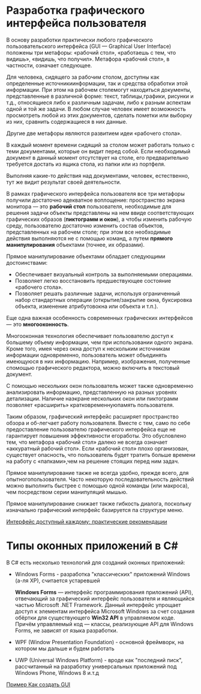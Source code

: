 # Разработка графического интерфейса пользователя

В   основу   разработки   практически   любого   графического   пользовательского   интерфейса (GUI — Graphical User Interface) положены три метафоры: «рабочий стол», «работаешь с тем, что видишь», «видишь, что получил». Метафора «рабочий стол», в частности, означает следующее.

Для человека, сидящего за рабочим столом, доступны как определенные источникиинформации, так и средства обработки этой информации. При этом на рабочем столемогут находиться документы, представленные в различной форме: текст, таблицы,графики, рисунки и  т.д., относящиеся либо к различным  задачам, либо к разным аспектам   одной   и   той   же   задачи.   В   любом   случае   человек   имеет   возможность просмотреть   любой   из   этих   документов,   сделать   пометки   или   выборку   из   них, сравнить содержащиеся в них данные. 

Другие две метафоры являются развитием идеи «рабочего стола». 

В   каждый   момент   времени   сидящий   за   столом   может   работать   только   с   теми документами, которые он видит перед собой. Если необходимый документ в данный момент отсутствует на столе, его предварительно требуется достать из ящика стола, из папки или из портфеля. 

Выполняя какие-то действия над документами, человек, естественно, тут же видит результат своей деятельности. 

В   рамках   графического   интерфейса   пользователя   все   три   метафоры   получили достаточно адекватное воплощение: пространство экрана монитора — это  **рабочий стол** пользователя, необходимые для решения задачи объекты представлены на нем ввиде соответствующих графических образов (**пиктограмм и окон**), а чтобы изменить рабочую среду, пользователю достаточно изменить состав объектов, представленных на рабочем столе; при этом все необходимые действия выполняются не с помощью команд, а путем **прямого манипулирования** объектами (точнее, их образами). 

Прямое манипулирование объектами обладает следующими достоинствами:
- Обеспечивает визуальный контроль за выполняемыми операциями.
- Позволяет легко восстановить предшествующее состояние «рабочего стола».
- Позволяет решать различные задачи, используя ограниченный набор стандартных операции (открытие/закрытие окна, буксировка объекта, изменение атрибутовокна или объекта и т.п.).

Еще   одна   важная   особенность   современных   графических   интерфейсов   —  это **многооконность**.

Многооконная технология обеспечивает пользователю доступ к большему объему информации, чем при использовании одного экрана. Кроме того, имея через окна доступ к  нескольким   источникам  информации  одновременно,   пользователь может объединять имеющуюся в них информацию. Например, изображения, полученные спомощью графического редактора, можно включить в текстовый документ.

С помощью нескольких окон пользователь может также одновременно анализировать информацию, представленную на разных уровнях детализации. Наличие наэкране нескольких окон или пиктограмм позволяет «расширить» кратковременнуюпамять пользователя. 

Таким   образом,   графический   интерфейс   расширяет   пространство   обзора   и   об-легчает работу пользователя. Вместе с тем, само по себе предоставление пользователю графического интерфейса еще не гарантирует повышения эффективности егоработы. Это обусловлено тем, что метафора «рабочий стол» далеко не всегда означает «аккуратный рабочий  стол». Если   «рабочий стол»  плохо организован, существует опасность, что пользователь будет тратить больше времени на работу с «папками»,чем на решение стоящих перед ним задач.

Прямое манипулирование также не всегда удобно, прежде  всего, для опытногопользователя.   Часто   некоторую   последовательность   действий   можно   выполнить быстрее с помощью одной команды (или макроса), чем посредством серии манипуляций мышью.

Прямое манипулирование снижает также гибкость диалога, поскольку изначально графический интерфейс базируется па структуре меню.

[Интерфейс доступный каждому: практические рекомендации](https://habr.com/ru/articles/729208/)

# Типы оконных приложений в C#

В C# есть несколько технологий для созданий оконных приложений:

* Windows Forms - разработка "классических" приложений Windows (а-ля XP), считается устаревшей

    **Windows Forms** — интерфейс программирования приложений (API), отвечающий за графический интерфейс пользователя и являющийся частью Microsoft .NET Framework. Данный интерфейс упрощает доступ к элементам интерфейса Microsoft Windows за счет создания обёртки для существующего **Win32 API** в управляемом коде. Причём управляемый код — классы, реализующие API для Windows Forms, не зависят от языка разработки.

* WPF (Window Presentation Foundation) - основной фреймворк, на котором мы дальше и будем работать

* UWP (Universal Windows Platform) - вроде как "последний писк", рассчитанный на разработку универсальных приложений под Windows Phone, Windows 8 и.т.д


[Пример Как создать GUI](http://high.tealeaf.su/how-to-create-gui.html?ysclid=l3k11id97m)

